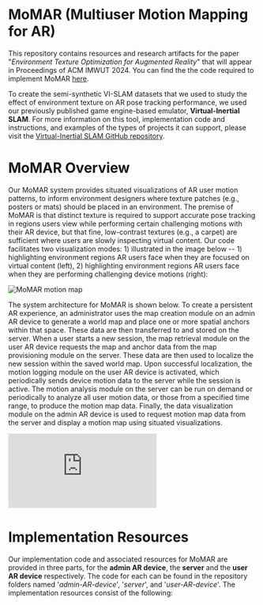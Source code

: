 # MoMAR (Multiuser Motion Mapping for AR)
This repository contains resources and research artifacts for the paper "_Environment Texture Optimization for Augmented Reality_" that will appear in Proceedings of ACM IMWUT 2024. You can find the the code required to implement MoMAR [here](#implementation-resources).

To create the semi-synthetic VI-SLAM datasets that we used to study the effect of environment texture on AR pose tracking performance, we used our previously published game engine-based emulator, **Virtual-Inertial SLAM**. For more information on this tool, implementation code and instructions, and examples of the types of projects it can support, please visit the [Virtual-Inertial SLAM GitHub repository](https://github.com/timscargill/Virtual-Inertial-SLAM/).

# MoMAR Overview
Our MoMAR system provides situated visualizations of AR user motion patterns, to inform environment designers where texture patches (e.g., posters or mats) should be placed in an environment. The premise of MoMAR is that distinct texture is required to support accurate pose tracking in regions users view while performing certain challenging motions with their AR device, but that fine, low-contrast textures (e.g., a carpet) are sufficient where users are slowly inspecting virtual content. Our code facilitates two visualization modes: 1)  illustrated in the image below -- 1) highlighting environment regions AR users face when they are focused on virtual content (left), 2) highlighting environment regions AR users face when they are performing challenging device motions (right):

![MoMAR motion map](https://github.com/timscargill/MoMAR/blob/main/MoMAR_MotionMap.png?raw=true)

The system architecture for MoMAR is shown below. To create a persistent AR experience, an administrator uses the map creation module on an admin AR device to generate a world map and place one or more spatial anchors within that space. These data are then transferred to and stored on the server. When a user starts a new session, the map retrieval module on the user AR device requests the map and anchor data from the map provisioning module on the server. These data are then used to localize the new session within the saved world map. Upon successful localization, the motion logging module on the user AR device is activated, which periodically sends device motion data to the server while the session is active. The motion analysis module on the server can be run on demand or periodically to analyze all user motion data, or those from a specified time range, to produce the motion map data. Finally, the data visualization module on the admin AR device is used to request motion map data from the server and display a motion map using situated visualizations.

![MoMAR system architecture](https://github.com/timscargill/MoMAR/blob/main/MoMAR_SystemArchitecture.pdf?raw=true)

# Implementation Resources

Our implementation code and associated resources for MoMAR are provided in three parts, for the **admin AR device**, the **server** and the **user AR device** respectively. The code for each can be found in the repository folders named '_admin-AR-device_', '_server_', and '_user-AR-device_'. The implementation resources consist of the following:

